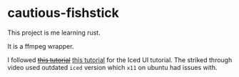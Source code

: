 # cautious-fishstick
This project is me learning rust.

It is a ffmpeg wrapper.

I followed ~~[this tutorial](https://www.youtube.com/watch?v=72PyU1EIGY8)~~ [this tutorial](https://www.youtube.com/watch?v=2CQ4hLB2IMw) for the Iced UI tutorial.
The striked through video used outdated `iced` version which `x11` on ubuntu had issues with.
